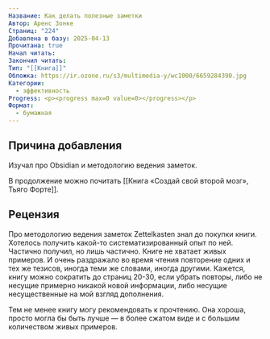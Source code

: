 ```yaml
---
Название: Как делать полезные заметки
Автор: Аренс Зонке
Страниц: "224"
Добавлена в базу: 2025-04-13
Прочитана: true
Начал читать: 
Закончил читать: 
Тип: "[[Книга]]"
Обложка: https://ir.ozone.ru/s3/multimedia-y/wc1000/6659284390.jpg
Категории:
  - эффективность
Progress: <p><progress max=0 value=0></progress></p>
Формат:
  - бумажная
---
```

## Причина добавления

Изучал про Obsidian и методологию ведения заметок.

В продолжение можно почитать [[Книга «Создай свой второй мозг», Тьяго Форте]].

## Рецензия

Про методологию ведения заметок Zettelkasten знал до покупки книги. Хотелось получить какой-то систематизированный опыт по ней. Частично получил, но лишь частично. Книге не хватает живых примеров. И очень раздражало во время чтения повторение одних и тех же тезисов, иногда теми же словами, иногда другими. Кажется, книгу можно сократить до страниц 20-30, если убрать повторы, либо не несущие примерно никакой новой информации, либо несущие несущественные на мой взгляд дополнения.

Тем не менее книгу могу рекомендовать к прочтению. Она хороша, просто могла бы быть лучше — в более сжатом виде и с большим количеством живых примеров.  
